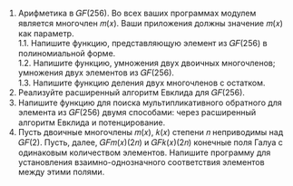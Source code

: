 1. Арифметика в 𝐺𝐹(256). Во всех ваших программах модулем является многочлен 
𝑚(𝑥). Ваши приложения должны значение 𝑚(𝑥) как параметр.
<br/>1.1. Напишите функцию, представляющую элемент из 𝐺𝐹(256) в 
полиномиальной форме.
<br/>1.2. Напишите функцию, умножения двух двоичных многочленов; умножения 
двух элементов из 𝐺𝐹(256).
<br/>1.3. Напишите функцию деления двух многочленов с остатком.
2. Реализуйте расширенный алгоритм Евклида для 𝐺𝐹(256).
3. Напишите функцию для поиска мультипликативного обратного для элемента из 
𝐺𝐹(256) двумя способами: через расширенный алгоритм Евклида и 
потенцирование.
4. Пусть двоичные многочлены 𝑚(𝑥), 𝑘(𝑥) степени 𝑛 неприводимы над 𝐺𝐹(2).
Пусть, далее, 𝐺𝐹𝑚(𝑥)(2𝑛) и 𝐺𝐹𝑘(𝑥)(2𝑛) конечные поля Галуа с одинаковым
количеством элементов. Напишите программу для установления взаимно-однозначного соответствия элементов между этими полями.
